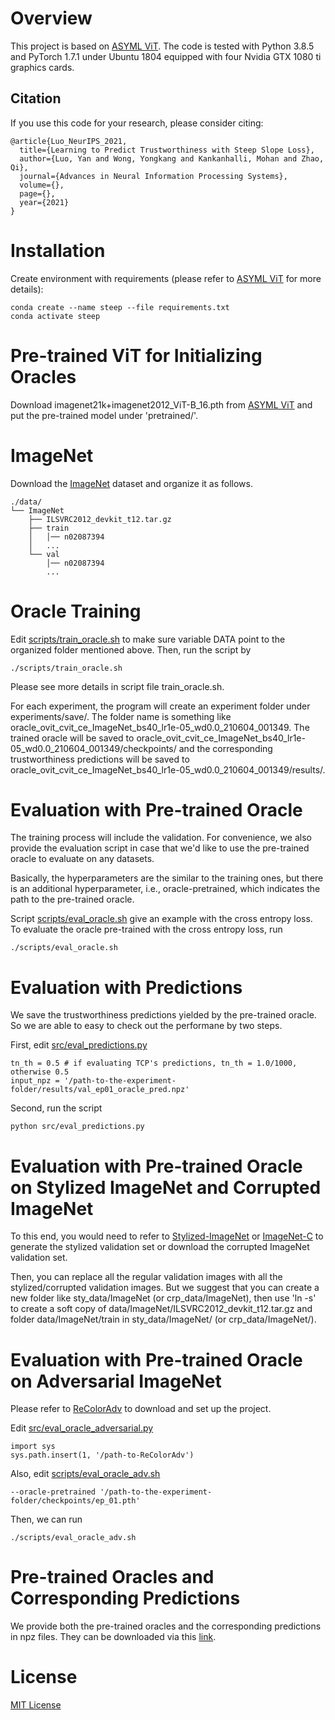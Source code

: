 # Overview
This project is based on [ASYML ViT](https://github.com/asyml/vision-transformer-pytorch). The code is tested with Python 3.8.5 and PyTorch 1.7.1 under Ubuntu 1804 equipped with four Nvidia GTX 1080 ti graphics cards.


## Citation
If you use this code for your research, please consider citing:
```
@article{Luo_NeurIPS_2021,
  title={Learning to Predict Trustworthiness with Steep Slope Loss},
  author={Luo, Yan and Wong, Yongkang and Kankanhalli, Mohan and Zhao, Qi},
  journal={Advances in Neural Information Processing Systems},
  volume={},
  page={},
  year={2021}
}
```

# Installation

Create environment with requirements (please refer to [ASYML ViT](https://github.com/asyml/vision-transformer-pytorch) for more details):
```
conda create --name steep --file requirements.txt
conda activate steep
```

# Pre-trained ViT for Initializing Oracles

Download imagenet21k+imagenet2012_ViT-B_16.pth from [ASYML ViT](https://github.com/asyml/vision-transformer-pytorch) and put the pre-trained model under 'pretrained/'.


# ImageNet

Download the [ImageNet](https://image-net.org/download.php) dataset and organize it as follows.
```
./data/
└── ImageNet
    ├── ILSVRC2012_devkit_t12.tar.gz
    ├── train
    │   │── n02087394
    │   ...
    └── val
        │── n02087394
        ...
```


# Oracle Training

Edit [scripts/train_oracle.sh](scripts/train_oracle.sh) to make sure variable DATA point to the organized folder mentioned above. Then, run the script by
```
./scripts/train_oracle.sh
```
Please see more details in script file train_oracle.sh.

For each experiment, the program will create an experiment folder under experiments/save/. The folder name is something like oracle_ovit_cvit_ce_ImageNet_bs40_lr1e-05_wd0.0_210604_001349. The trained oracle will be saved to oracle_ovit_cvit_ce_ImageNet_bs40_lr1e-05_wd0.0_210604_001349/checkpoints/ and the corresponding trustworthiness predictions will be saved to oracle_ovit_cvit_ce_ImageNet_bs40_lr1e-05_wd0.0_210604_001349/results/.

# Evaluation with Pre-trained Oracle

The training process will include the validation. For convenience, we also provide the evaluation script in case that we'd like to use the pre-trained oracle to evaluate on any datasets.

Basically, the hyperparameters are the similar to the training ones, but there is an additional hyperparameter, i.e., oracle-pretrained, which indicates the path to the pre-trained oracle.

Script [scripts/eval_oracle.sh](scripts/eval_oracle.sh) give an example with the cross entropy loss. To evaluate the oracle pre-trained with the cross entropy loss, run
```
./scripts/eval_oracle.sh
```

# Evaluation with Predictions

We save the trustworthiness predictions yielded by the pre-trained oracle. So we are able to easy to check out the performane by two steps.

First, edit [src/eval_predictions.py](src/eval_predictions.py)
```
tn_th = 0.5 # if evaluating TCP's predictions, tn_th = 1.0/1000, otherwise 0.5
input_npz = '/path-to-the-experiment-folder/results/val_ep01_oracle_pred.npz'
```
Second, run the script
```
python src/eval_predictions.py
```


# Evaluation with Pre-trained Oracle on Stylized ImageNet and Corrupted ImageNet

To this end, you would need to refer to [Stylized-ImageNet](https://github.com/rgeirhos/Stylized-ImageNet) or [ImageNet-C](https://github.com/hendrycks/robustness) to generate the stylized validation set or download the corrupted ImageNet validation set.

Then, you can replace all the regular validation images with all the stylized/corrupted validation images. But we suggest that you can create a new folder like sty_data/ImageNet (or crp_data/ImageNet), then use 'ln -s' to create a soft copy of data/ImageNet/ILSVRC2012_devkit_t12.tar.gz and folder data/ImageNet/train in sty_data/ImageNet/ (or crp_data/ImageNet/).

# Evaluation with Pre-trained Oracle on Adversarial ImageNet

Please refer to [ReColorAdv](https://github.com/cassidylaidlaw/ReColorAdv) to download and set up the project.

Edit [src/eval_oracle_adversarial.py](src/eval_oracle_adversarial.py)
```
import sys
sys.path.insert(1, '/path-to-ReColorAdv')
```

Also, edit [scripts/eval_oracle_adv.sh](scripts/eval_oracle_adv.sh)
```
--oracle-pretrained '/path-to-the-experiment-folder/checkpoints/ep_01.pth'
```

Then, we can run 
```
./scripts/eval_oracle_adv.sh
```

# Pre-trained Oracles and Corresponding Predictions

We provide both the pre-trained oracles and the corresponding predictions in npz files. They can be downloaded via this [link](https://drive.google.com/drive/folders/1F9MfxLLKtibgTVVIPgq_D6D9Jma4vxmi?usp=sharing).


# License
[MIT License](./LICENSE)
